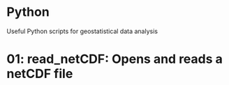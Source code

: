 # Python
Useful Python scripts for geostatistical data analysis


# 01: read_netCDF: Opens and reads a netCDF file

